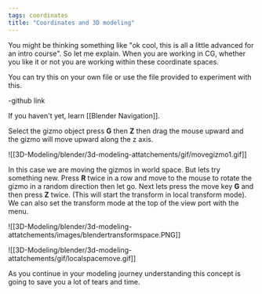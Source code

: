 ```yaml
---
tags: coordinates
title: "Coordinates and 3D modeling"
---
```



You might be thinking something like "ok cool, this is all a little advanced for an intro course". So let me explain. When you are working in CG, whether you like it or not you are working within these coordinate spaces.

You can try this on your own file or use the file provided to experiment with this.

-github link

If you haven't yet, learn [[Blender Navigation]].

Select the gizmo object press **G** then **Z** then drag the mouse upward and the gizmo will move upward along the z axis.

![[3D-Modeling/blender/3d-modeling-attatchements/gif/movegizmo1.gif]]

In this case we are moving the gizmos in world space. But lets try something new. Press **R** twice in a row and move to the mouse to rotate the gizmo in a random direction then let go. Next lets press the move key **G** and then press **Z** twice. (This will start the transform in local transform mode). We can also set the transform mode at the top of the view port with the menu.

![[3D-Modeling/blender/3d-modeling-attatchements/images/blendertransformspace.PNG]]

![[3D-Modeling/blender/3d-modeling-attatchements/gif/localspacemove.gif]]

As you continue in your modeling journey understanding this concept is going to save you a lot of tears and time.
